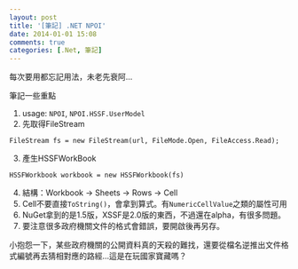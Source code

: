```yaml
---
layout: post
title: '[筆記] .NET NPOI'
date: 2014-01-01 15:08
comments: true
categories: [.Net, 筆記]
---
```

每次要用都忘記用法，未老先衰阿...

筆記一些重點

1. usage: `NPOI`, `NPOI.HSSF.UserModel`
2. 先取得FileStream 
```
FileStream fs = new FileStream(url, FileMode.Open, FileAccess.Read);
```
3. 產生HSSFWorkBook 
```
HSSFWorkbook workbook = new HSSFWorkbook(fs)
```
4. 結構：Workbook -> Sheets -> Rows -> Cell
5. Cell不要直接`ToString()`，會拿到算式。有`NumericCellValue`之類的屬性可用
6. NuGet拿到的是1.5版，XSSF是2.0版的東西，不過還在alpha，有很多問題。
7. 要注意很多政府機關文件的格式會錯誤，要開啟後再另存。

小抱怨一下，某些政府機關的公開資料真的天殺的難找，還要從檔名逆推出文件格式編號再去猜相對應的路經...這是在玩國家寶藏嗎？